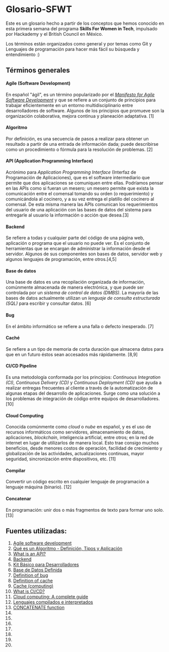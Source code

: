 # Glosario-SFWT

Este es un glosario hecho a partir de los conceptos que hemos conocido en esta primera semana del programa **Skills For Women in Tech**, impulsado por Hackademy y el British Council en México.

Los términos están organizados como general y por temas como Git y Lenguajes de programación para hacer más fácil su búsqueda y entendimiento :)

## Términos generales

#### Agile (Software Development)
En español "ágil", es un término popularizado por el [*Manifesto for Agile Software Development*](https://en.wikipedia.org/wiki/Agile_software_development#The_Manifesto_for_Agile_Software_Development) y que se refiere a un conjunto de principios para trabajar eficientemente en un entorno multidisciplinario entre desarrolladores de software. Algunos de los principios que promueve son la organización colaborativa, mejora continua y planeación adaptativa. [1]

#### Algoritmo
Por definición, es una secuencia de pasos a realizar para obtener un resultado a partir de una entrada de información dada; puede describirse como un procedimiento o fórmula para la resolución de problemas. [2]

#### API (Application Programming Interface)
Acrónimo para *Application Programming Interface* (Interfaz de Programación de Aplicaciones), que es el software intermediario que permite que dos aplicaciones se comuniquen entre ellas.
Podríamos pensar en las APIs como si fueran un mesero; un mesero permite que exista la comunicación entre el comensal tomando su orden (o requerimiento) y comunicándola al cocinero, y a su vez entrega el platillo del cocinero al comensal. De esta misma manera las APIs comunican los requerimientos del usuario de una aplicación con las bases de datos del sistema para entregarle al usuario la información o acción que desea.[3]

#### Backend
Se refiere a todas y cualquier parte del código de una página web, aplicación o programa que el usuario no puede ver. Es el conjunto de herramientas que se encargan de administrar la información desde el servidor.
Algunos de sus componentes son bases de datos, servidor web y algunos lenguajes de programación, entre otros.[4,5]

#### Base de datos
Una base de datos es una recopilación organizada de información, comúnmente almacenada de manera electrónica, y que puede ser controlada por un *sistema de control de datos (DMBS)*. La mayoría de las bases de datos actualmente utilizan un *lenguaje de consulta estructurada (SQL)* para escribir y consultar datos. [6]

#### Bug
En el ámbito informático se refiere a una falla o defecto inesperado. [7]

#### Caché
Se refiere a un tipo de memoria de corta duración que almacena datos para que en un futuro éstos sean accesados más rápidamente. [8,9]

#### CI/CD Pipeline
Es una metodología conformada por los principios: *Continuous Integration (CI), Continuous Delivery (CD)* y *Continuous Deployment (CD)* que ayuda a realizar entregas frecuentes al cliente a través de la automatización de algunas etapas del desarrollo de aplicaciones. Surge como una solución a los problemas de integración de código entre equipos de desarrolladores. [10]

#### Cloud Computing
Conocida comúnmente como *cloud* o *nube* en español, y es el uso de recursos informáticos como servidores, almacenamiento de datos, aplicaciones, *blockchain*, inteligencia artificial, entre otros; en la red de internet en lugar de utilizarlos de manera local. Esto trae consigo muchos beneficios, desde menores costos de operación, facilidad de crecimiento y globalización de las actividades, actualizaciones continuas, mayor seguridad, sincronización entre dispositivos, etc. [11]

#### Compilar
Convertir un código escrito en cualquier lenguaje de programación a lenguaje máquina (binario). [12]

#### Concatenar
En programación: unir dos o más fragmentos de texto para formar uno solo. [13]



## Fuentes utilizadas:
1. [Agile software development](https://en.wikipedia.org/wiki/Agile_software_development)
2. [Qué es un Algoritmo - Definición, Tipos y Aplicación](https://www.edrawsoft.com/es/algorithm-definition.html)
3. [What is an API?](https://www.mulesoft.com/resources/api/what-is-an-api)
4. [Backend](https://techterms.com/definition/backend)
5. [Kit Básico para Desarrolladores](https://blog.padawan.dev/kit-basico-para-desarrolladores/)
6. [Base de Datos Definida](https://www.oracle.com/mx/database/what-is-database/)
7. [Definition of bug](https://www.merriam-webster.com/dictionary/bug)
8. [Definition of cache](https://www.merriam-webster.com/dictionary/cache)
9. [Cache (computing)](https://en.wikipedia.org/wiki/Cache_(computing))
10. [What is CI/CD?](https://www.redhat.com/en/topics/devops/what-is-ci-cd)
11. [Cloud computing: A complete guide](https://www.ibm.com/cloud/learn/cloud-computing-gbl)
12. [Lenguajes compilados e interpretados](https://blog.makeitreal.camp/lenguajes-compilados-e-interpretados/)
13. [CONCATENATE function](https://support.microsoft.com/en-us/office/concatenate-function-8f8ae884-2ca8-4f7a-b093-75d702bea31d)
14. []()
15. []()
16. []()
17. []()
18. []()
19. []()
20. []()
